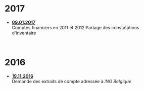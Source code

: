 <link rel="stylesheet" href="normal3.css" type="text/css" />

# 2017

* [**09.01.2017**](20170109.md)<br>Comptes financiers en 2011 et 2012 Partage des constatations d'inventaire

&nbsp;

# 2016

* [**19.11.2016**](20161119.md)<br>Demande des extraits de compte adressée à *ING Belgique*

&nbsp;
